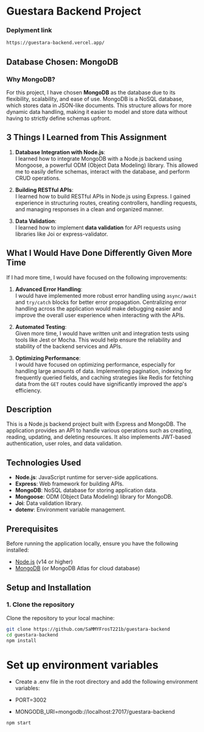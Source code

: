 # Guestara Backend Project

### Deplyment link
```bash
https://guestara-backend.vercel.app/
```

## Database Chosen: MongoDB

### Why MongoDB?
For this project, I have chosen **MongoDB** as the database due to its flexibility, scalability, and ease of use. MongoDB is a NoSQL database, which stores data in JSON-like documents. This structure allows for more dynamic data handling, making it easier to model and store data without having to strictly define schemas upfront.

## 3 Things I Learned from This Assignment

1. **Database Integration with Node.js**:  
   I learned how to integrate MongoDB with a Node.js backend using Mongoose, a powerful ODM (Object Data Modeling) library. This allowed me to easily define schemas, interact with the database, and perform CRUD operations.

2. **Building RESTful APIs**:  
   I learned how to build RESTful APIs in Node.js using Express. I gained experience in structuring routes, creating controllers, handling requests, and managing responses in a clean and organized manner.

3. **Data Validation**:  
   I learned how to implement **data validation** for API requests using libraries like Joi or express-validator.

## What I Would Have Done Differently Given More Time

If I had more time, I would have focused on the following improvements:

1. **Advanced Error Handling**:  
   I would have implemented more robust error handling using `async/await` and `try/catch` blocks for better error propagation. Centralizing error handling across the application would make debugging easier and improve the overall user experience when interacting with the APIs.

2. **Automated Testing**:  
   Given more time, I would have written unit and integration tests using tools like Jest or Mocha. This would help ensure the reliability and stability of the backend services and APIs.

3. **Optimizing Performance**:  
   I would have focused on optimizing performance, especially for handling large amounts of data. Implementing pagination, indexing for frequently queried fields, and caching strategies like Redis for fetching data from the `GET` routes could have significantly improved the app's efficiency.

## Description

This is a Node.js backend project built with Express and MongoDB. The application provides an API to handle various operations such as creating, reading, updating, and deleting resources. It also implements JWT-based authentication, user roles, and data validation.

## Technologies Used

- **Node.js**: JavaScript runtime for server-side applications.
- **Express**: Web framework for building APIs.
- **MongoDB**: NoSQL database for storing application data.
- **Mongoose**: ODM (Object Data Modeling) library for MongoDB.
- **Joi**: Data validation library.
- **dotenv**: Environment variable management.

## Prerequisites

Before running the application locally, ensure you have the following installed:

- [Node.js](https://nodejs.org/) (v14 or higher)
- [MongoDB](https://www.mongodb.com/) (or MongoDB Atlas for cloud database)

## Setup and Installation

### 1. Clone the repository

Clone the repository to your local machine:

```bash
git clone https://github.com/SaMMYFrosT221b/guestara-backend
cd guestara-backend
npm install

```

# Set up environment variables
- Create a .env file in the root directory and add the following environment variables:

- PORT=3002
- MONGODB_URI=mongodb://localhost:27017/guestara-backend

```bash
npm start
```